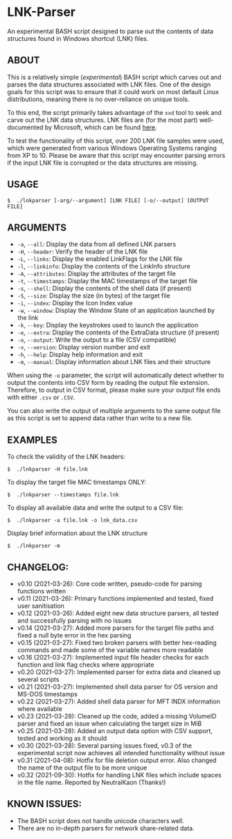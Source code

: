# LNK-Parser

An experimental BASH script designed to parse out the contents of data structures found in Windows shortcut (LNK) files.

## ABOUT

This is a relatively simple (*experimental*) BASH script which carves out and parses the data structures associated with LNK files. One of the design goals for this script was to ensure that it could work on most default Linux distributions, meaning there is no over-reliance on unique tools.

To this end, the script primarily takes advantage of the `xxd` tool to seek and carve out the LNK data structures. LNK files are (for the most part) well-documented by Microsoft, which can be found [here](https://docs.microsoft.com/en-us/openspecs/windows_protocols/ms-shllink).

To test the functionality of this script, over 200 LNK file samples were used, which were generated from various Windows Operating Systems ranging from XP to 10. Please be aware that this script may encounter parsing errors if the input LNK file is corrupted or the data structures are missing.

## USAGE
```shell
$  ./lnkparser [-arg/--argument] [LNK FILE] [-o/--output] [OUTPUT FILE]
```

## ARGUMENTS

* `-a`, `--all`:        Display the data from all defined LNK parsers
* `-H`, `--header`:     Verify the header of the LNK file
* `-L`, `--links`:      Display the enabled LinkFlags for the LNK file
* `-l`, `--linkinfo`:   Display the contents of the LinkInfo structure
* `-A`, `--attributes`: Display the attributes of the target file
* `-t`, `--timestamps`: Display the MAC timestamps of the target file
* `-s`, `--shell`:      Display the contents of the shell data (if present)
* `-S`, `--size`:       Display the size (in bytes) of the target file
* `-i`, `--index`:      Display the Icon Index value
* `-w`, `--window`:     Display the Window State of an application launched by the link
* `-k`, `--key`:        Display the keystrokes used to launch the application
* `-e`, `--extra`:      Display the contents of the ExtraData structure (if present)
* `-o`, `--output`:     Write the output to a file (CSV compatible)
* `-v`, `--version`:    Display version number and exit
* `-h`, `--help`:       Display help information and exit
* `-m`, `--manual`:     Display information about LNK files and their structure
        
When using the `-o` parameter, the script will automatically detect whether to output the contents into CSV form by reading the output file extension. Therefore, to output in CSV format, please make sure your output file ends with either `.csv` or `.CSV`.

You can also write the output of multiple arguments to the same output file as this script is set to append data rather than write to a new file.

## EXAMPLES

To check the validity of the LNK headers:
```shell
$  ./lnkparser -H file.lnk
```

To display the target file MAC timestamps ONLY:
```shell
$  ./lnkparser --timestamps file.lnk
```

To display all available data and write the output to a CSV file:
```shell
$  ./lnkparser -a file.lnk -o lnk_data.csv
```

Display brief information about the LNK structure
```shell
$  ./lnkparser -m
```

## CHANGELOG:
* v0.10 (2021-03-26):  Core code written, pseudo-code for parsing functions written
* v0.11 (2021-03-26):  Primary functions implemented and tested, fixed user sanitisation
* v0.12 (2021-03-26):  Added eight new data structure parsers, all tested and successfully parsing with no issues
* v0.14 (2021-03-27):  Added more parsers for the target file paths and fixed a null byte error in the hex parsing
* v0.15 (2021-03-27):  Fixed two broken parsers with better hex-reading commands and made some of the variable names more readable
* v0.16 (2021-03-27):  Implemented input file header checks for each function and link flag checks where appropriate
* v0.20 (2021-03-27):  Implemented parser for extra data and cleaned up several scripts
* v0.21 (2021-03-27):  Implemented shell data parser for OS version and MS-DOS timestamps
* v0.22 (2021-03-27):  Added shell data parser for MFT INDX information where available
* v0.23 (2021-03-28):  Cleaned up the code, added a missing VolumeID parser and fixed an issue when calculating the target size in MiB
* v0.25 (2021-03-28):  Added an output data option with CSV support, tested and working as it should
* v0.30 (2021-03-28):  Several parsing issues fixed, v0.3 of the experimental script now achieves all intended functionality without issue
* v0.31 (2021-04-08):  Hotfix for file deletion output error. Also changed the name of the output file to be more unique
* v0.32 (2021-09-30):  Hotfix for handling LNK files which include spaces in the file name. Reported by NeutralKaon (Thanks!)


## KNOWN ISSUES:

* The BASH script does not handle unicode characters well.
* There are no in-depth parsers for network share-related data.
